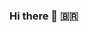 ### Hi there 👋 🇧🇷

<!--
**PauloSpiguel/PauloSpiguel** is a ✨ _special_ ✨ repository because its `README.md` (this file) appears on your GitHub profile.

My name is Paulo Spiguel from Brazil (🇧🇷). I've been working as Front-End Developer since 2015 and currently I'm Developer at [GBSN Research](https://gbsnresearch.com). I'm passionate about projects that can make people's lives easier. I love to study and I like to learn, I feel that one day I'll be part of something great that could improve the world in some way.

In my free time, I like to play (and watch) football (⚽️ ), watch movies (🎞️ ) and series (📺 ), read books (📚 ), listen to music (🎵) and I like to walk and observe the details of people and admire the beauty of this world, I am a Christian and also a little scientist, so I like to philosophize about life with a guarana (🥤).

One of my biggest dreams is to be fluent in English and self-sufficient in my work.

Would you like to find me?

[![Twitter Badge](https://img.shields.io/badge/-Twitter-1ca0f1?style=flat-square&labelColor=1ca0f1&logo=twitter&logoColor=white&link=https://twitter.com/paulospiguel_)](https://twitter.com/paulospiguel)
[![Linkedin Badge](https://img.shields.io/badge/-LinkedIn-blue?style=flat-square&logo=Linkedin&logoColor=white&link=https://www.linkedin.com/in/paulospiguel)](https://www.linkedin.com/in/paulospiguel)
